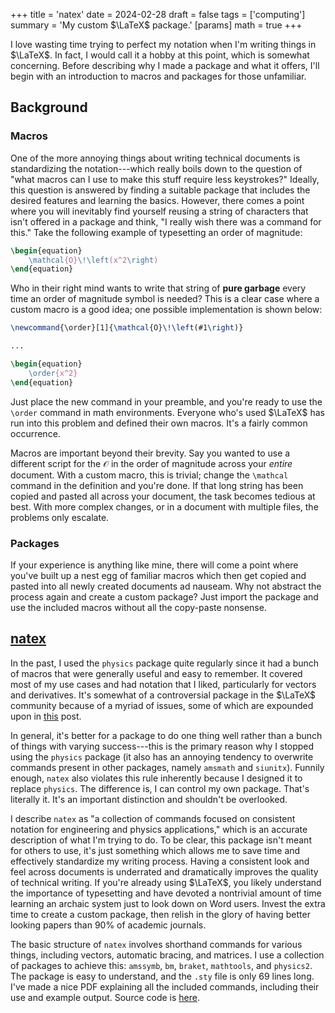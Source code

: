 +++
title = 'natex'
date = 2024-02-28
draft = false
tags = ['computing']
summary = 'My custom $\LaTeX$ package.'
[params]
    math = true
+++

I love wasting time trying to perfect my notation when I'm writing things in $\LaTeX$.
In fact, I would call it a hobby at this point, which is somewhat concerning.
Before describing why I made a package and what it offers, I'll begin with an introduction to macros and packages for those unfamiliar.

## Background

### Macros

One of the more annoying things about writing technical documents is standardizing the notation---which really boils down to the question of "what macros can I use to make this stuff require less keystrokes?"
Ideally, this question is answered by finding a suitable package that includes the desired features and learning the basics.
However, there comes a point where you will inevitably find yourself reusing a string of characters that isn't offered in a package and think, "I really wish there was a command for this."
Take the following example of typesetting an order of magnitude:

```latex
\begin{equation}
    \mathcal{O}\!\left(x^2\right)
\end{equation}
```

Who in their right mind wants to write that string of **pure garbage** every time an order of magnitude symbol is needed?
This is a clear case where a custom macro is a good idea; one possible implementation is shown below:

```latex
\newcommand{\order}[1]{\mathcal{O}\!\left(#1\right)}

...

\begin{equation}
    \order{x^2}
\end{equation}
```

Just place the new command in your preamble, and you're ready to use the `\order` command in math environments.
Everyone who's used $\LaTeX$ has run into this problem and defined their own macros.
It's a fairly common occurrence.

Macros are important beyond their brevity.
Say you wanted to use a different script for the $\mathcal{O}$ in the order of magnitude across your *entire* document.
With a custom macro, this is trivial; change the `\mathcal` command in the definition and you're done.
If that long string has been copied and pasted all across your document, the task becomes tedious at best.
With more complex changes, or in a document with multiple files, the problems only escalate.

### Packages

If your experience is anything like mine, there will come a point where you've built up a nest egg of familiar macros which then get copied and pasted into all newly created documents ad nauseam.
Why not abstract the process again and create a custom package?
Just import the package and use the included macros without all the copy-paste nonsense.

## [natex](https://github.com/nategphillips/natex)

In the past, I used the `physics` package quite regularly since it had a bunch of macros that were generally useful and easy to remember.
It covered most of my use cases and had notation that I liked, particularly for vectors and derivatives.
It's somewhat of a controversial package in the $\LaTeX$ community because of a myriad of issues, some of which are expounded upon in [this](https://tex.stackexchange.com/questions/471532/alternatives-to-the-physics-package) post.

In general, it's better for a package to do one thing well rather than a bunch of things with varying success---this is the primary reason why I stopped using the `physics` package (it also has an annoying tendency to overwrite commands present in other packages, namely `amsmath` and `siunitx`).
Funnily enough, `natex` also violates this rule inherently because I designed it to replace `physics`.
The difference is, I can control my own package.
That's literally it.
It's an important distinction and shouldn't be overlooked.

I describe `natex` as "a collection of commands focused on consistent notation for engineering and physics applications," which is an accurate description of what I'm trying to do.
To be clear, this package isn't meant for others to use, it's just something which allows me to save time and effectively standardize my writing process.
Having a consistent look and feel across documents is underrated and dramatically improves the quality of technical writing.
If you're already using $\LaTeX$, you likely understand the importance of typesetting and have devoted a nontrivial amount of time learning an archaic system just to look down on Word users.
Invest the extra time to create a custom package, then relish in the glory of having better looking papers than 90% of academic journals.

The basic structure of `natex` involves shorthand commands for various things, including vectors, automatic bracing, and matrices.
I use a collection of packages to achieve this: `amssymb`, `bm`, `braket`, `mathtools`, and `physics2`.
The package is easy to understand, and the `.sty` file is only 69 lines long.
I've made a nice PDF explaining all the included commands, including their use and example output.
Source code is [here](https://github.com/nategphillips/natex).
